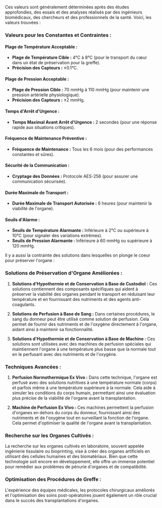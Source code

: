 Ces valeurs sont généralement déterminées après des études approfondies, des essais et des analyses réalisés par des ingénieurs biomédicaux, des chercheurs et des professionnels de la santé. Voici, les valeurs trouvées :

### **Valeurs pour les Constantes et Contraintes :**

#### **Plage de Température Acceptable :**
- **Plage de Température Cible :** 4°C à 8°C (pour le transport du cœur dans un état de préservation pour la greffe).
- **Précision des Capteurs :** ±0.1°C.

#### **Plage de Pression Acceptable :**
- **Plage de Pression Cible :** 70 mmHg à 110 mmHg (pour maintenir une pression artérielle physiologique).
- **Précision des Capteurs :** ±2 mmHg.

#### **Temps d'Arrêt d'Urgence :**
- **Temps Maximal Avant Arrêt d'Urgence :** 2 secondes (pour une réponse rapide aux situations critiques).

#### **Fréquence de Maintenance Préventive :**
- **Fréquence de Maintenance :** Tous les 6 mois (pour des performances constantes et sûres).

#### **Sécurité de la Communication :**
- **Cryptage des Données :** Protocole AES-256 (pour assurer une communication sécurisée).

#### **Durée Maximale de Transport :**
- **Durée Maximale de Transport Autorisée :** 6 heures (pour maintenir la viabilité de l'organe).

#### **Seuils d'Alarme :**
- **Seuils de Température Alarmante :** Inférieure à 2°C ou supérieure à 10°C (pour signaler des variations extrêmes).
- **Seuils de Pression Alarmante :** Inférieure à 60 mmHg ou supérieure à 120 mmHg.

Il y a aussi la contrainte des solutions dans lesquelles on plonge le coeur pour préserver l'organe : 

### **Solutions de Préservation d'Organe Améliorées :**

1. **Solutions d'Hypothermie et de Conservation à Base de Custodiol :** Ces solutions contiennent des composants spécifiques qui aident à préserver la viabilité des organes pendant le transport en réduisant leur température et en fournissant des nutriments et des agents anti-coagulants.

2. **Solutions de Perfusion à Base de Sang :** Dans certaines procédures, le sang du donneur peut être utilisé comme solution de perfusion. Cela permet de fournir des nutriments et de l'oxygène directement à l'organe, aidant ainsi à maintenir sa fonctionnalité.

3. **Solutions d'Hypothermie et de Conservation à Base de Machine :** Ces solutions sont utilisées avec des machines de perfusion spéciales qui maintiennent l'organe à une température plus basse que la normale tout en le perfusant avec des nutriments et de l'oxygène.

### **Techniques Avancées :**

1. **Perfusion Normothermique Ex Vivo :** Dans cette technique, l'organe est perfusé avec des solutions nutritives à une température normale (corps) et parfois même à une température supérieure à la normale. Cela aide à simuler les conditions du corps humain, permettant ainsi une évaluation plus précise de la viabilité de l'organe avant la transplantation.

2. **Machine de Perfusion Ex Vivo :** Ces machines permettent la perfusion d'organes en dehors du corps du donneur, fournissant ainsi des nutriments et de l'oxygène tout en surveillant la fonction de l'organe. Cela permet d'optimiser la qualité de l'organe avant la transplantation.

### **Recherche sur les Organes Cultivés :**

La recherche sur les organes cultivés en laboratoire, souvent appelée ingénierie tissulaire ou bioprinting, vise à créer des organes artificiels en utilisant des cellules humaines et des biomatériaux. Bien que cette technologie soit encore en développement, elle offre un immense potentiel pour remédier aux problèmes de pénurie d'organes et de compatibilité.

### **Optimisation des Procédures de Greffe :**

L'expérience des équipes médicales, les protocoles chirurgicaux améliorés et l'optimisation des soins post-opératoires jouent également un rôle crucial dans le succès des transplantations d'organes.
